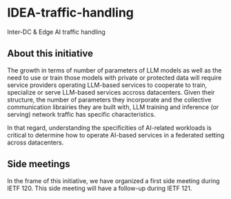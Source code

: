 # IDEA-traffic-handling
Inter-DC &amp; Edge AI traffic handling

## About this initiative

The growth in terms of number of parameters of LLM models as well as the need to use or train those models with private or protected data will require service providers operating LLM-based services to cooperate to train, specialize or serve LLM-based services accross datacenters. 
Given their structure, the number of parameters they incorporate and the collective communication librairies they are built with, LLM training and inference (or serving) network traffic has specific characteristics. 

In that regard, understanding the specificities of AI-related workloads is critical to determine how to operate AI-based services in a federated setting across datacenters.

## Side meetings

In the frame of this initiative, we have organized a first side meeting during IETF 120. This side meeting will have a follow-up during IETF 121. 


